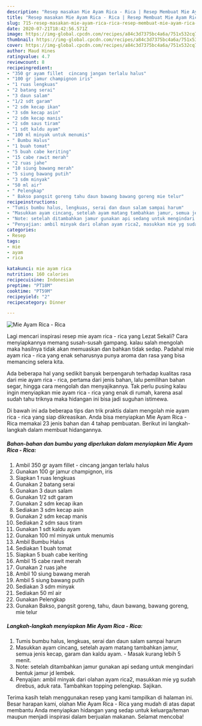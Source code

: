 ```yaml
---
description: "Resep masakan Mie Ayam Rica - Rica | Resep Membuat Mie Ayam Rica - Rica Yang Sempurna"
title: "Resep masakan Mie Ayam Rica - Rica | Resep Membuat Mie Ayam Rica - Rica Yang Sempurna"
slug: 715-resep-masakan-mie-ayam-rica-rica-resep-membuat-mie-ayam-rica-rica-yang-sempurna
date: 2020-07-21T18:42:56.571Z
image: https://img-global.cpcdn.com/recipes/a84c3d7375bc4a6a/751x532cq70/mie-ayam-rica-rica-foto-resep-utama.jpg
thumbnail: https://img-global.cpcdn.com/recipes/a84c3d7375bc4a6a/751x532cq70/mie-ayam-rica-rica-foto-resep-utama.jpg
cover: https://img-global.cpcdn.com/recipes/a84c3d7375bc4a6a/751x532cq70/mie-ayam-rica-rica-foto-resep-utama.jpg
author: Maud Hines
ratingvalue: 4.7
reviewcount: 8
recipeingredient:
- "350 gr ayam fillet  cincang jangan terlalu halus"
- "100 gr jamur champignon iris"
- "1 ruas lengkuas"
- "2 batang serai"
- "3 daun salam"
- "1/2 sdt garam"
- "2 sdm kecap ikan"
- "3 sdm kecap asin"
- "2 sdm kecap manis"
- "2 sdm saus tiram"
- "1 sdt kaldu ayam"
- "100 ml minyak untuk menumis"
- " Bumbu Halus"
- "1 buah tomat"
- "5 buah cabe keriting"
- "15 cabe rawit merah"
- "2 ruas jahe"
- "10 siung bawang merah"
- "5 siung bawang putih"
- "3 sdm minyak"
- "50 ml air"
- " Pelengkap"
- " Bakso pangsit goreng tahu daun bawang bawang goreng mie telur"
recipeinstructions:
- "Tumis bumbu halus, lengkuas, serai dan daun salam sampai harum"
- "Masukkan ayam cincang, setelah ayam matang tambahkan jamur, semua jenis kecap, garam dan kaldu ayam. Masak kurang lebih 5 menit."
- "Note: setelah ditambahkan jamur gunakan api sedang untuk mengindari bentuk jamur jd lembek."
- "Penyajian: ambil minyak dari olahan ayam rica2, masukkan mie yg sudah direbus, aduk rata. Tambahkan topping pelengkap. Sajikan."
categories:
- Resep
tags:
- mie
- ayam
- rica

katakunci: mie ayam rica 
nutrition: 160 calories
recipecuisine: Indonesian
preptime: "PT18M"
cooktime: "PT59M"
recipeyield: "2"
recipecategory: Dinner

---
```



![Mie Ayam Rica - Rica](https://img-global.cpcdn.com/recipes/a84c3d7375bc4a6a/751x532cq70/mie-ayam-rica-rica-foto-resep-utama.jpg)

Lagi mencari inspirasi resep mie ayam rica - rica yang Lezat Sekali? Cara menyiapkannya memang susah-susah gampang. kalau salah mengolah maka hasilnya tidak akan memuaskan dan bahkan tidak sedap. Padahal mie ayam rica - rica yang enak seharusnya punya aroma dan rasa yang bisa memancing selera kita.

Ada beberapa hal yang sedikit banyak berpengaruh terhadap kualitas rasa dari mie ayam rica - rica, pertama dari jenis bahan, lalu pemilihan bahan segar, hingga cara mengolah dan menyajikannya. Tak perlu pusing kalau ingin menyiapkan mie ayam rica - rica yang enak di rumah, karena asal sudah tahu triknya maka hidangan ini bisa jadi suguhan istimewa.




Di bawah ini ada beberapa tips dan trik praktis dalam mengolah mie ayam rica - rica yang siap dikreasikan. Anda bisa menyiapkan Mie Ayam Rica - Rica memakai 23 jenis bahan dan 4 tahap pembuatan. Berikut ini langkah-langkah dalam membuat hidangannya.

<!--inarticleads1-->

##### Bahan-bahan dan bumbu yang diperlukan dalam menyiapkan Mie Ayam Rica - Rica:

1. Ambil 350 gr ayam fillet - cincang jangan terlalu halus
1. Gunakan 100 gr jamur champignon, iris
1. Siapkan 1 ruas lengkuas
1. Gunakan 2 batang serai
1. Gunakan 3 daun salam
1. Gunakan 1/2 sdt garam
1. Gunakan 2 sdm kecap ikan
1. Sediakan 3 sdm kecap asin
1. Gunakan 2 sdm kecap manis
1. Sediakan 2 sdm saus tiram
1. Gunakan 1 sdt kaldu ayam
1. Gunakan 100 ml minyak untuk menumis
1. Ambil  Bumbu Halus
1. Sediakan 1 buah tomat
1. Siapkan 5 buah cabe keriting
1. Ambil 15 cabe rawit merah
1. Gunakan 2 ruas jahe
1. Ambil 10 siung bawang merah
1. Ambil 5 siung bawang putih
1. Sediakan 3 sdm minyak
1. Sediakan 50 ml air
1. Gunakan  Pelengkap
1. Gunakan  Bakso, pangsit goreng, tahu, daun bawang, bawang goreng, mie telur




<!--inarticleads2-->

##### Langkah-langkah menyiapkan Mie Ayam Rica - Rica:

1. Tumis bumbu halus, lengkuas, serai dan daun salam sampai harum
1. Masukkan ayam cincang, setelah ayam matang tambahkan jamur, semua jenis kecap, garam dan kaldu ayam. - Masak kurang lebih 5 menit.
1. Note: setelah ditambahkan jamur gunakan api sedang untuk mengindari bentuk jamur jd lembek.
1. Penyajian: ambil minyak dari olahan ayam rica2, masukkan mie yg sudah direbus, aduk rata. Tambahkan topping pelengkap. Sajikan.




Terima kasih telah menggunakan resep yang kami tampilkan di halaman ini. Besar harapan kami, olahan Mie Ayam Rica - Rica yang mudah di atas dapat membantu Anda menyiapkan hidangan yang sedap untuk keluarga/teman maupun menjadi inspirasi dalam berjualan makanan. Selamat mencoba!
